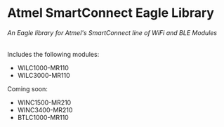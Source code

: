 # Atmel SmartConnect Eagle Library
###### An Eagle library for Atmel's SmartConnect line of WiFi and BLE Modules

Includes the following modules:

- WILC1000-MR110
- WILC3000-MR110

Coming soon:
- WINC1500-MR210
- WINC3400-MR210
- BTLC1000-MR110
